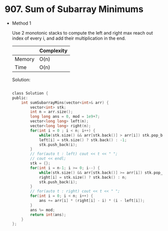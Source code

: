 # 907. Sum of Subarray Minimums
- Method 1

    Use 2 monotonic stacks to compute the left and right max reach out index of every i, and add their multiplication in the end.    

    | |   Complexity  |
    | ----------- | ----------- | 
    |  Memory     | O(n) | 
    |      Time       |  O(n) | 


    Solution:

    ``` h

    class Solution {
    public:
        int sumSubarrayMins(vector<int>& arr) {
            vector<int> stk;
            int n = arr.size();
            long long ans = 0, mod = 1e9+7;
            vector<long long> left(n);
            vector<long long> right(n);
            for(int i = 0 ; i < n; i++) {
                while(stk.size() && arr[stk.back()] > arr[i]) stk.pop_back();
                left[i] = stk.size() ? stk.back() : -1;
                stk.push_back(i);
            }
            // for(auto t : left) cout << t << " ";
            // cout << endl;
            stk = {};
            for(int i = n-1; i >= 0; i--) {
                while(stk.size() && arr[stk.back()] >= arr[i]) stk.pop_back();
                right[i] = stk.size() ? stk.back() : n;
                stk.push_back(i);
            }
            // for(auto t : right) cout << t << " ";
            for(int i = 0; i < n; i++) {
                ans += arr[i] * (right[i] - i) * (i - left[i]);
            }
            ans %= mod;
            return int(ans);
        }
    };

    ```

<!-- - Method 2

    This is another method.

    | |   Complexity  |
    | ----------- | ----------- | 
    |  Memory     | O(n) | 
    |      Time       |  O(n) | 


    Solution:

    ``` h



    ```

- Additional Knowledge:
       
    Here are some additional knowledge.



<br> -->